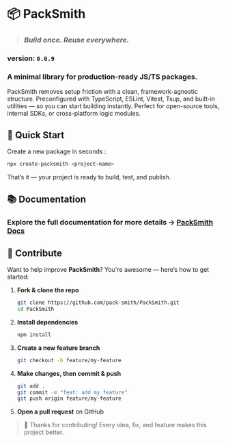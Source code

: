 # 📦 PackSmith

> ### *Build once. Reuse everywhere.*

### version: `0.0.9`

### A minimal library for production-ready JS/TS packages.
PackSmith removes setup friction with a clean, framework-agnostic structure.
Preconfigured with TypeScript, ESLint, Vitest, Tsup, and built-in utilities — so you can start building instantly.
Perfect for open-source tools, internal SDKs, or cross-platform logic modules.

## 🚀 Quick Start

Create a new package in seconds :

```bash
npx create-packsmith <project-name>
```

That’s it — your project is ready to build, test, and publish.

## 📚 Documentation

### Explore the full documentation for more details → **[PackSmith Docs](https://packsmith.vercel.app)**

## 🙌 Contribute

Want to help improve **PackSmith**? You're awesome — here’s how to get started:

1. **Fork & clone the repo**

   ```bash
   git clone https://github.com/pack-smith/PackSmith.git
   cd PackSmith
   ```

2. **Install dependencies**

   ```bash
   npm install
   ```

3. **Create a new feature branch**

   ```bash
   git checkout -b feature/my-feature
   ```

4. **Make changes, then commit & push**

   ```bash
   git add .
   git commit -m "feat: add my feature"
   git push origin feature/my-feature
   ```

5. **Open a pull request** on GitHub

> 💚 Thanks for contributing! Every idea, fix, and feature makes this project better.
